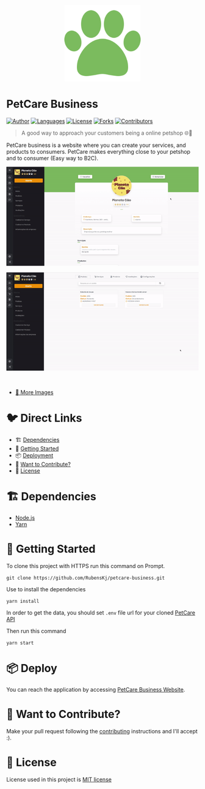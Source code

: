 <p align="center">
   <img src=".github/logo.png" width="200"/>
</p>

# PetCare Business

[![Author](https://img.shields.io/badge/author-RubensKj-00cc74?style=flat-square)](https://github.com/RubensKj)
[![Languages](https://img.shields.io/github/languages/count/RubensKj/petcare-business?color=00cc74&style=flat-square)](#)
[![License](https://img.shields.io/github/license/RubensKj/petcare-business?color=00cc74&style=flat-square)](https://github.com/RubensKj/petcare-business/LICENSE)
[![Forks](https://img.shields.io/github/forks/RubensKj/petcare-business?color=00cc74&style=flat-square)](https://github.com/RubensKj/petcare-business/network/members)
[![Contributors](https://img.shields.io/github/contributors/RubensKj/petcare-business?color=00cc74&style=flat-square)](https://github.com/RubensKj/petcare-business/graphs/contributors)

> A good way to approach your customers being a online petshop :globe_with_meridians::whale:

<p>PetCare business is a website where you can create your services, and products to consumers. PetCare makes everything close to your petshop and to consumer (Easy way to B2C).</p>

<p align="center"><img src="https://raw.githubusercontent.com/RubensKj/petcare-business/master/.github/main_page_company.gif"/></p>
<p align="center"><img src="https://raw.githubusercontent.com/RubensKj/petcare-business/master/.github/pedidos_page.gif"/></p>
<br/>

- [:camera_flash: More Images](https://raw.githubusercontent.com/RubensKj/petcare-business/master/IMAGES.md)

# 🐦 Direct Links
 * 🏗 [Dependencies](#building_construction-dependencies)
 * 🚀 [Getting Started](#rocket-getting-started)
 * 📦 [Deployment](#package-deploy)
 * 🎉 [Want to Contribute?](#tada-want-to-contribute)
 * 📕 [License](#closed_book-license)


# :building_construction: Dependencies

- [Node.js](https://nodejs.org/en/)
- [Yarn](https://yarnpkg.com/getting-started/install)

# :rocket: Getting Started

To clone this project with HTTPS run this command on Prompt.

```git
git clone https://github.com/RubensKj/petcare-business.git
```

Use to install the dependencies

```git
yarn install
```

In order to get the data, you should set `.env` file url for your cloned [PetCare API](https://github.com/RubensKj/petcare-api) 

Then run this command

```git
yarn start
```


# :package: Deploy

You can reach the application by accessing [PetCare Business Website](https://petcare-business.now.sh/). 

# :tada: Want to Contribute?

Make your pull request following the [contributing](https://github.com/RubensKj/petcare-business/blob/master/CONTRIBUTING.md) instructions and I'll accept :).

# :closed_book: License

License used in this project is [MIT license](https://github.com/RubensKj/petcare-business/blob/master/LICENSE)